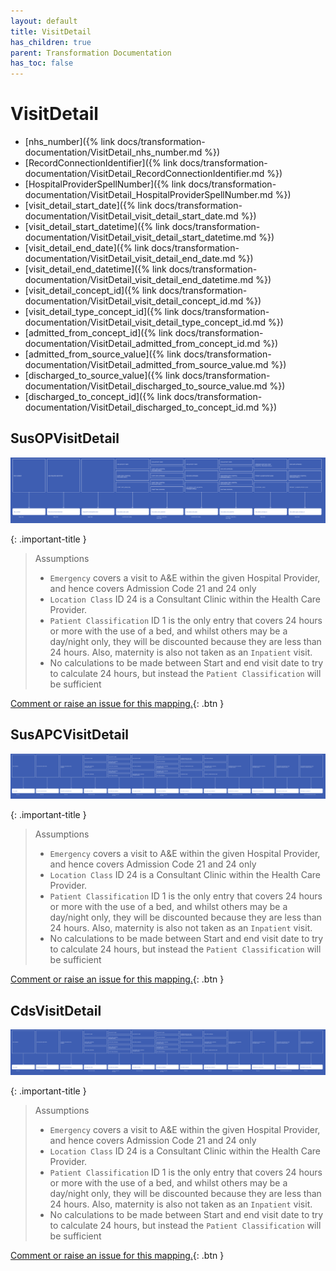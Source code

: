 ```yaml
---
layout: default
title: VisitDetail
has_children: true
parent: Transformation Documentation
has_toc: false
---
```


# VisitDetail
* [nhs_number]({% link docs/transformation-documentation/VisitDetail_nhs_number.md %})
* [RecordConnectionIdentifier]({% link docs/transformation-documentation/VisitDetail_RecordConnectionIdentifier.md %})
* [HospitalProviderSpellNumber]({% link docs/transformation-documentation/VisitDetail_HospitalProviderSpellNumber.md %})
* [visit_detail_start_date]({% link docs/transformation-documentation/VisitDetail_visit_detail_start_date.md %})
* [visit_detail_start_datetime]({% link docs/transformation-documentation/VisitDetail_visit_detail_start_datetime.md %})
* [visit_detail_end_date]({% link docs/transformation-documentation/VisitDetail_visit_detail_end_date.md %})
* [visit_detail_end_datetime]({% link docs/transformation-documentation/VisitDetail_visit_detail_end_datetime.md %})
* [visit_detail_concept_id]({% link docs/transformation-documentation/VisitDetail_visit_detail_concept_id.md %})
* [visit_detail_type_concept_id]({% link docs/transformation-documentation/VisitDetail_visit_detail_type_concept_id.md %})
* [admitted_from_concept_id]({% link docs/transformation-documentation/VisitDetail_admitted_from_concept_id.md %})
* [admitted_from_source_value]({% link docs/transformation-documentation/VisitDetail_admitted_from_source_value.md %})
* [discharged_to_source_value]({% link docs/transformation-documentation/VisitDetail_discharged_to_source_value.md %})
* [discharged_to_concept_id]({% link docs/transformation-documentation/VisitDetail_discharged_to_concept_id.md %})

## SusOPVisitDetail
<a href="SusOPVisitDetail.svg" target="_blank"><img src="SusOPVisitDetail.svg" /></a>

{: .important-title }
> Assumptions
>
> * `Emergency` covers a visit to A&E within the given Hospital Provider, and hence covers Admission Code 21 and 24 only
> * `Location Class` ID 24 is a Consultant Clinic within the Health Care Provider.
> * `Patient Classification` ID 1 is the only entry that covers 24 hours or more with the use of a bed, and whilst others may be a day/night only, they will be discounted because they are less than 24 hours. Also, maternity is also not taken as an `Inpatient` visit.
> * No calculations to be made between Start and end visit date to try to calculate 24 hours, but instead the `Patient Classification` will be sufficient

[Comment or raise an issue for this mapping.](https://github.com/answerdigital/oxford-omop-data-mapper/issues/new?title=SusOPVisitDetail%20mapping){: .btn }
## SusAPCVisitDetail
<a href="SusAPCVisitDetail.svg" target="_blank"><img src="SusAPCVisitDetail.svg" /></a>

{: .important-title }
> Assumptions
>
> * `Emergency` covers a visit to A&E within the given Hospital Provider, and hence covers Admission Code 21 and 24 only
> * `Location Class` ID 24 is a Consultant Clinic within the Health Care Provider.
> * `Patient Classification` ID 1 is the only entry that covers 24 hours or more with the use of a bed, and whilst others may be a day/night only, they will be discounted because they are less than 24 hours. Also, maternity is also not taken as an `Inpatient` visit.
> * No calculations to be made between Start and end visit date to try to calculate 24 hours, but instead the `Patient Classification` will be sufficient

[Comment or raise an issue for this mapping.](https://github.com/answerdigital/oxford-omop-data-mapper/issues/new?title=SusAPCVisitDetail%20mapping){: .btn }
## CdsVisitDetail
<a href="CdsVisitDetail.svg" target="_blank"><img src="CdsVisitDetail.svg" /></a>

{: .important-title }
> Assumptions
>
> * `Emergency` covers a visit to A&E within the given Hospital Provider, and hence covers Admission Code 21 and 24 only
> * `Location Class` ID 24 is a Consultant Clinic within the Health Care Provider.
> * `Patient Classification` ID 1 is the only entry that covers 24 hours or more with the use of a bed, and whilst others may be a day/night only, they will be discounted because they are less than 24 hours. Also, maternity is also not taken as an `Inpatient` visit.
> * No calculations to be made between Start and end visit date to try to calculate 24 hours, but instead the `Patient Classification` will be sufficient

[Comment or raise an issue for this mapping.](https://github.com/answerdigital/oxford-omop-data-mapper/issues/new?title=CdsVisitDetail%20mapping){: .btn }
